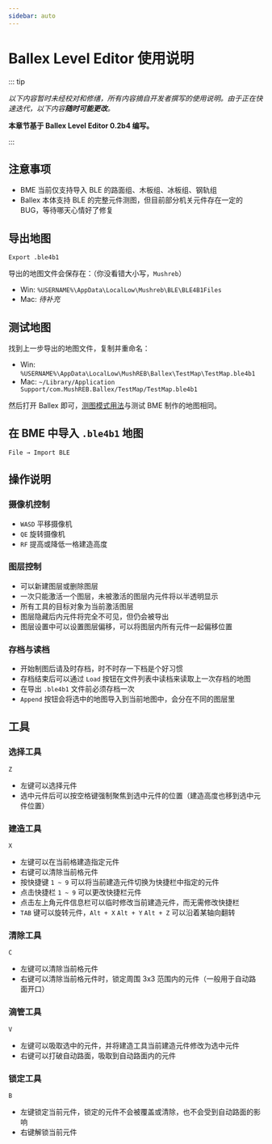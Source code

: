```yaml
---
sidebar: auto
---
```


# Ballex Level Editor 使用说明

::: tip

_以下内容暂时未经校对和修缮，所有内容摘自开发者撰写的使用说明。由于正在快速迭代，以下内容**随时可能更改**。_

**本章节基于 Ballex Level Editor 0.2b4 编写。**

:::

## 注意事项

- BME 当前仅支持导入 BLE 的路面组、木板组、冰板组、钢轨组
- Ballex 本体支持 BLE 的完整元件测图，但目前部分机关元件存在一定的 BUG，等待哪天心情好了修复

## 导出地图

`Export .ble4b1`

导出的地图文件会保存在：（你没看错大小写，`Mushreb`）

- Win: `%USERNAME%\AppData\LocalLow\Mushreb\BLE\BLE4B1Files`
- Mac: _待补充_

## 测试地图

找到上一步导出的地图文件，复制并重命名：

- Win: `%USERNAME%\AppData\LocalLow\MushREB\Ballex\TestMap\TestMap.ble4b1`
- Mac: `~/Library/Application Support/com.MushREB.Ballex/TestMap/TestMap.ble4b1`

然后打开 Ballex 即可，[测图模式用法](/start/basics.md#测试地图)与测试 BME 制作的地图相同。

## 在 BME 中导入 `.ble4b1` 地图

`File → Import BLE`

## 操作说明

### 摄像机控制

- `WASD` 平移摄像机
- `QE` 旋转摄像机
- `RF` 提高或降低一格建造高度

### 图层控制

- 可以新建图层或删除图层
- 一次只能激活一个图层，未被激活的图层内元件将以半透明显示
- 所有工具的目标对象为当前激活图层
- 图层隐藏后内元件将完全不可见，但仍会被导出
- 图层设置中可以设置图层偏移，可以将图层内所有元件一起偏移位置

### 存档与读档

- 开始制图后请及时存档，时不时存一下档是个好习惯
- 存档结束后可以通过 `Load` 按钮在文件列表中读档来读取上一次存档的地图
- 在导出 `.ble4b1` 文件前必须存档一次
- `Append` 按钮会将选中的地图导入到当前地图中，会分在不同的图层里

## 工具

### 选择工具

`Z`

- 左键可以选择元件
- 选中元件后可以按空格键强制聚焦到选中元件的位置（建造高度也移到选中元件位置）

### 建造工具

`X`

- 左键可以在当前格建造指定元件
- 右键可以清除当前格元件
- 按快捷键 `1 ~ 9` 可以将当前建造元件切换为快捷栏中指定的元件
- 点击快捷栏 `1 ~ 9` 可以更改快捷栏元件
- 点击左上角元件信息栏可以临时修改当前建造元件，而无需修改快捷栏
- `TAB` 键可以旋转元件，`Alt + X` `Alt + Y` `Alt + Z` 可以沿着某轴向翻转

### 清除工具

`C`

- 左键可以清除当前格元件
- 右键可以清除当前格元件时，锁定周围 3x3 范围内的元件（一般用于自动路面开口）

### 滴管工具

`V`

- 左键可以吸取选中的元件，并将建造工具当前建造元件修改为选中元件
- 右键可以打破自动路面，吸取到自动路面内的元件

### 锁定工具

`B`

- 左键锁定当前元件，锁定的元件不会被覆盖或清除，也不会受到自动路面的影响
- 右键解锁当前元件
